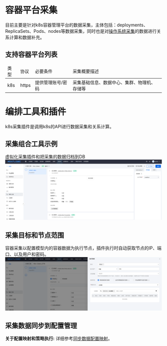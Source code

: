 # 容器平台采集
目前主要是针对k8s容器管理平台的数据采集，主体包括：deployments、ReplicaSets、Pods、nodes等数据采集，同时也是对[操作系统采集](2.操作系统采集.md)的数据进行关系计算和数据补充。

## 支持容器平台列表
<table style="width:100%">
<thead>
    <tr>
        <td>类型</td>
        <td>协议</td>
        <td>必要条件</td>
        <td>采集概要描述</td>
    </tr>
</thead>
<tbody>
    <tr>
        <td>k8s</td>
        <td>https</td>
        <td>提供管理账号/密码</td>
        <td>采集基础信息、数据中心、集群、物理机、存储等</td>
    </tr>
</tbody>
</table>

# 编排工具和插件
k8s采集插件是调用k8s的API进行数据采集和关系计算。

## 采集组合工具示例
虚拟化采集插件和把采集的数据归档到DB
![img.png](images/5.k8s_collect_comb.png)

## 采集目标和节点范围
容器采集以配置模型内的容器数据为执行节点，插件执行时自动获取节点的IP、端口、以及用户和密码。
![img.png](images/5.k8s_collect_comb_param.png)

## 采集数据同步到配置管理
<b>关于配置映射和策略执行:</b> 详细参考[同步数据配置映射](0.同步数据配置映射.md)。

